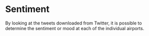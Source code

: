 # Sentiment

By looking at the tweets downloaded from Twitter, it is possible to determine the sentiment or mood at each of the individual airports.

